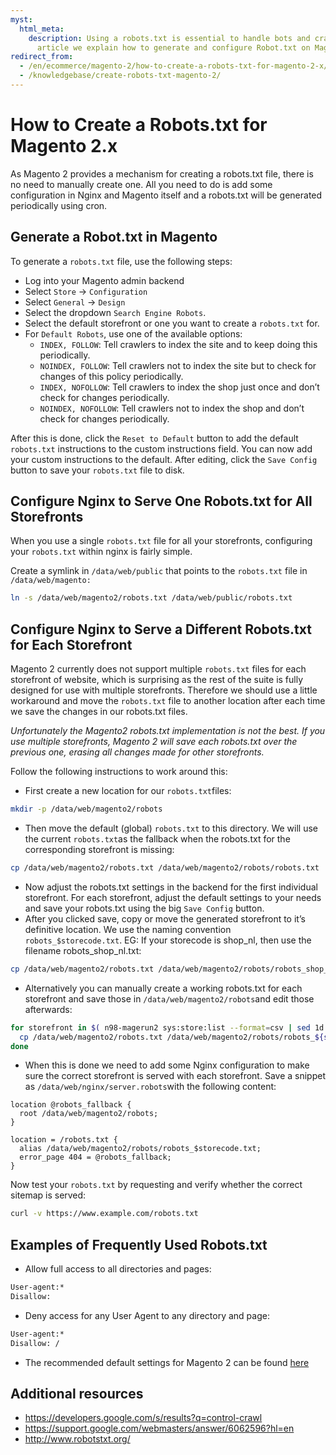 ```yaml
---
myst:
  html_meta:
    description: Using a robots.txt is essential to handle bots and crawlers. In this
      article we explain how to generate and configure Robot.txt on Magento 2.x.
redirect_from:
  - /en/ecommerce/magento-2/how-to-create-a-robots-txt-for-magento-2-x/
  - /knowledgebase/create-robots-txt-magento-2/
---
```


<!-- source: https://support.hypernode.com/en/ecommerce/magento-2/how-to-create-a-robots-txt-for-magento-2-x/ -->

# How to Create a Robots.txt for Magento 2.x

As Magento 2 provides a mechanism for creating a robots.txt file, there is no need to manually create one. All you need to do is add some configuration in Nginx and Magento itself and a robots.txt will be generated periodically using cron.

## Generate a Robot.txt in Magento

To generate a `robots.txt` file, use the following steps:

- Log into your Magento admin backend
- Select `Store` -> `Configuration`
- Select `General` -> `Design`
- Select the dropdown `Search Engine Robots`.
- Select the default storefront or one you want to create a `robots.txt` for.
- For `Default Robots`, use one of the available options:
  - `INDEX, FOLLOW`: Tell crawlers to index the site and to keep doing this periodically.
  - `NOINDEX, FOLLOW`: Tell crawlers not to index the site but to check for changes of this policy periodically.
  - `INDEX, NOFOLLOW`: Tell crawlers to index the shop just once and don’t check for changes periodically.
  - `NOINDEX, NOFOLLOW`: Tell crawlers not to index the shop and don’t check for changes periodically.

After this is done, click the `Reset to Default` button to add the default `robots.txt` instructions to the custom instructions field. You can now add your custom instructions to the default. After editing, click the `Save Config` button to save your `robots.txt` file to disk.

## Configure Nginx to Serve One Robots.txt for All Storefronts

When you use a single `robots.txt` file for all your storefronts, configuring your `robots.txt` within nginx is fairly simple.

Create a symlink in `/data/web/public` that points to the `robots.txt` file in `/data/web/magento:`

```bash
ln -s /data/web/magento2/robots.txt /data/web/public/robots.txt
```

## Configure Nginx to Serve a Different Robots.txt for Each Storefront

Magento 2 currently does not support multiple `robots.txt` files for each storefront of website, which is surprising as the rest of the suite is fully designed for use with multiple storefronts. Therefore we should use a little workaround and move the `robots.txt` file to another location after each time we save the changes in our robots.txt files.

*Unfortunately the Magento2 robots.txt implementation is not the best. If you use multiple storefronts, Magento 2 will save each robots.txt over the previous one, erasing all changes made for other storefronts.*

Follow the following instructions to work around this:

- First create a new location for our `robots.txt`files:

```bash
mkdir -p /data/web/magento2/robots
```

- Then move the default (global) `robots.txt` to this directory.
  We will use the current `robots.txt`as the fallback when the robots.txt for the corresponding storefront is missing:

```bash
cp /data/web/magento2/robots.txt /data/web/magento2/robots/robots.txt
```

- Now adjust the robots.txt settings in the backend for the first individual storefront. For each storefront, adjust the default settings to your needs and save your robots.txt using the big `Save Config` button.
- After you clicked save, copy or move the generated storefront to it’s definitive location. We use the naming convention `robots_$storecode.txt`. EG: If your storecode is shop_nl, then use the filename robots_shop_nl.txt:

```bash
cp /data/web/magento2/robots.txt /data/web/magento2/robots/robots_shop_nl.txt
```

- Alternatively you can manually create a working robots.txt for each storefront and save those in `/data/web/magento2/robots`and edit those afterwards:

```bash
for storefront in $( n98-magerun2 sys:store:list --format=csv | sed 1d | cut -d, -f2 ); do
  cp /data/web/magento2/robots.txt /data/web/magento2/robots/robots_${storefront}.txt
done
```

- When this is done we need to add some Nginx configuration to make sure the correct storefront is served with each storefront. Save a snippet as `/data/web/nginx/server.robots`with the following content:

```nginx
location @robots_fallback {
  root /data/web/magento2/robots;
}

location = /robots.txt {
  alias /data/web/magento2/robots/robots_$storecode.txt;
  error_page 404 = @robots_fallback;
}
```

Now test your `robots.txt` by requesting and verify whether the correct sitemap is served:

```bash
curl -v https://www.example.com/robots.txt
```

## Examples of Frequently Used Robots.txt

- Allow full access to all directories and pages:

```bash
User-agent:*
Disallow:
```

- Deny access for any User Agent to any directory and page:

```bash
User-agent:*
Disallow: /
```

- The recommended default settings for Magento 2 can be found [here](https://gist.githubusercontent.com/hn-support/65aa2a12a7c47456cb695e366ee3fea5/raw/a735eff63c11c8f7e79b60e7299cdd68b8238860/robots.txt)

## Additional resources

- <https://developers.google.com/s/results?q=control-crawl>
- <https://support.google.com/webmasters/answer/6062596?hl=en>
- <http://www.robotstxt.org/>
